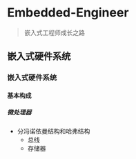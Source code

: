 # Embedded-Engineer
> 嵌入式工程师成长之路

## 嵌入式硬件系统
### 嵌入式硬件系统
#### 基本构成
##### 微处理器 
  * 分冯诺依曼结构和哈弗结构
    * 总线
    * 存储器
